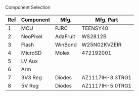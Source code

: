 Component Selection

| Ref | Component | Mfg. | Mfg. Part|
|-----|-----------|------|----------|
|1|MCU|PJRC|TEENSY40|
|2|NeoPixel|AdaFruit|WS2812B|
|3|Flash|WinBond|W25N02KVZEIR|
|4|MicroSD|Molex|472192001|
|5|LV Aux| | |
|6|Arm| | |
|7|3V3 Reg|Diodes|AZ1117IH-3.3TRG1|
|8|5V Reg|Diodes|AZ1117IH-5.0TRG1|
